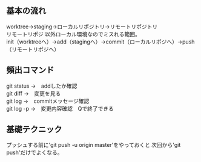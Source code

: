 ## 基本の流れ
worktree→staging→ローカルリポジトリ→リモートリポジトリ  
リモートリポジ 以外ローカル環境なのでミスれる範囲。  
init（worktreeへ）→add（stagingへ）→commit（ローカルリポジへ）→push（リモートリポジへ）  

## 頻出コマンド
git status →　addしたか確認  
git diff   →　変更を見る  
git log    →　commitメッセージ確認  
git log -p →　変更内容確認　Qで終了できる  

## 基礎テクニック　　
プッシュする前に'git push -u origin master'をやっておくと
次回から'git push'だけでよくなる。  
